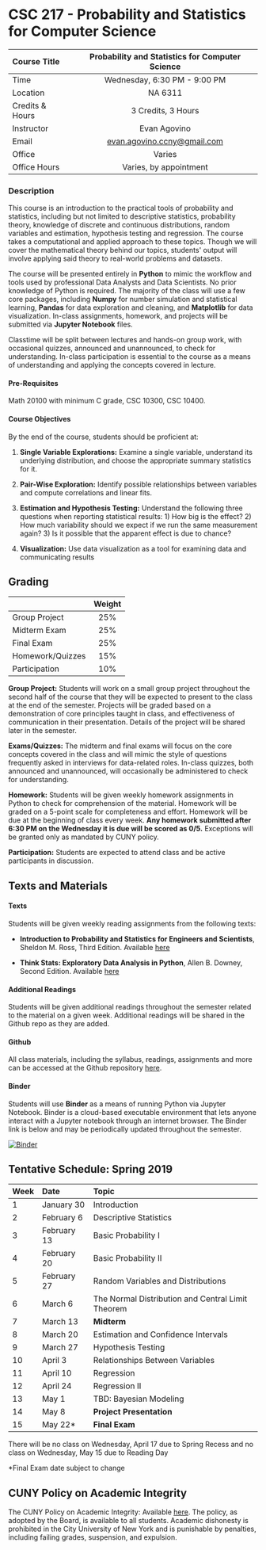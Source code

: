 # CSC 217 - Probability and Statistics for Computer Science

| Course Title | Probability and Statistics for Computer Science|
| :--- | :---: |
| Time | Wednesday, 6:30 PM - 9:00 PM |
| Location | NA 6311 |
| Credits & Hours | 3 Credits, 3 Hours |
| Instructor | Evan Agovino |
| Email | evan.agovino.ccny@gmail.com |
| Office | Varies |
| Office Hours | Varies, by appointment |

### Description

This course is an introduction to the practical tools of probability and statistics, including but not limited to descriptive statistics, probability theory, knowledge of discrete and continuous distributions, random variables and estimation, hypothesis testing and regression. The course takes a computational and applied approach to these topics. Though we will cover the mathematical theory behind our topics, students' output will involve applying said theory to real-world problems and datasets.

The course will be presented entirely in **Python** to mimic the workflow and tools used by professional Data Analysts and Data Scientists. No prior knowledge of Python is required. The majority of the class will use a few core packages, including **Numpy** for number simulation and statistical learning, **Pandas** for data exploration and cleaning, and **Matplotlib** for data visualization. In-class assignments, homework, and projects will be submitted via **Jupyter Notebook** files.

Classtime will be split between lectures and hands-on group work, with occasional quizzes, announced and unannounced, to check for understanding. In-class participation is essential to the course as a means of understanding and applying the concepts covered in lecture.

#### Pre-Requisites

Math 20100 with minimum C grade, CSC 10300, CSC 10400.

#### Course Objectives

By the end of the course, students should be proficient at:

1. **Single Variable Explorations:** Examine a single variable, understand its underlying distribution, and choose the appropriate summary statistics for it.

2. **Pair-Wise Exploration:** Identify possible relationships between variables and compute correlations and linear fits.

3. **Estimation and Hypothesis Testing:** Understand the following three questions when reporting statistical results: 1) How big is the effect? 2) How much variability should we expect if we run the same measurement again? 3) Is it possible that the apparent effect is due to chance?

4. **Visualization:** Use data visualization as a tool for examining data and communicating results

## Grading

|      | Weight |
| :--- | :---: |
| Group Project | 25% |
| Midterm Exam | 25% |
| Final Exam | 25% |
| Homework/Quizzes | 15% |
| Participation | 10% |

**Group Project:** Students will work on a small group project throughout the second half of the course that they will be expected to present to the class at the end of the semester. Projects will be graded based on a demonstration of core principles taught in class, and effectiveness of communication in their presentation. Details of the project will be shared later in the semester.

**Exams/Quizzes:** The midterm and final exams will focus on the core concepts covered in the class and will mimic the style of questions frequently asked in interviews for data-related roles. In-class quizzes, both announced and unannounced, will occasionally be administered to check for understanding.

**Homework:** Students will be given weekly homework assignments in Python to check for comprehension of the material. Homework will be graded on a 5-point scale for completeness and effort. Homework will be due at the beginning of class every week. **Any homework submitted after 6:30 PM on the Wednesday it is due will be scored as 0/5.** Exceptions will be granted only as mandated by CUNY policy.

**Participation:** Students are expected to attend class and be active participants in discussion.


## Texts and Materials

#### Texts

Students will be given weekly reading assignments from the following texts:

- **Introduction to Probability and Statistics for Engineers and Scientists**, Sheldon M. Ross, Third Edition. Available [here](http://www.r-5.org/files/books/computers/algo-list/statistics/Sheldon_Ross-Introduction_to_Probability_and_Statistics-EN.pdf)

- **Think Stats: Exploratory Data Analysis in Python**, Allen B. Downey, Second Edition. Available [here](http://greenteapress.com/thinkstats2/thinkstats2.pdf)

#### Additional Readings

Students will be given additional readings throughout the semester related to the material on a given week. Additional readings will be shared in the Github repo as they are added.

#### Github

All class materials, including the syllabus, readings, assignments and more can be accessed at the Github repository [here](https://github.com/CSC217/spring_2019).

#### Binder

Students will use **Binder** as a means of running Python via Jupyter Notebook. Binder is a cloud-based executable environment that lets anyone interact with a Jupyter notebook through an internet browser. The Binder link is below and may be periodically updated throughout the semester.

[![Binder](https://mybinder.org/badge_logo.svg)](https://mybinder.org/v2/gh/CSC217/spring_2019/master)

## Tentative Schedule: Spring 2019

| Week | Date| Topic|
| :--- | :--- | :--- |
| 1 | January 30 | Introduction |
| 2 | February 6 | Descriptive Statistics |
| 3 | February 13 | Basic Probability I |
| 4 | February 20 | Basic Probability II |
| 5 | February 27 | Random Variables and Distributions |
| 6 | March 6 | The Normal Distribution and Central Limit Theorem |
| 7 | March 13 | **Midterm**
| 8 | March 20 | Estimation and Confidence Intervals
| 9 | March 27 | Hypothesis Testing
| 10 | April 3 | Relationships Between Variables
| 11 | April 10 | Regression
| 12 | April 24 | Regression II
| 13 | May 1 | TBD: Bayesian Modeling
| 14 | May 8 | **Project Presentation**
| 15 | May 22* | **Final Exam**

There will be no class on Wednesday, April 17 due to Spring Recess and no class on Wednesday, May 15 due to Reading Day

\*Final Exam date subject to change

## CUNY Policy on Academic Integrity
The CUNY Policy on Academic Integrity: Available [here](http://web.cuny.edu/academics/info-central/policies/academic-integrity.pdf). The policy, as adopted by the Board, is available to all students. Academic dishonesty is prohibited in the City University of New York and is punishable by penalties, including failing grades, suspension, and expulsion.

